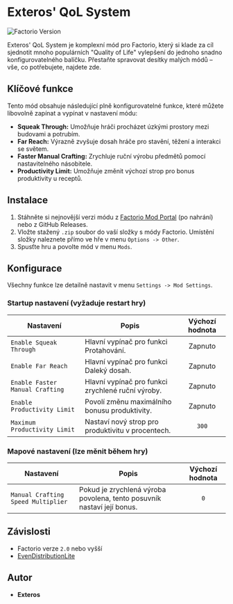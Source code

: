 # Exteros' QoL System

![Factorio Version](https://img.shields.io/badge/Factorio-2.0-blue.svg)

Exteros' QoL System je komplexní mód pro Factorio, který si klade za cíl sjednotit mnoho populárních "Quality of Life" vylepšení do jednoho snadno konfigurovatelného balíčku. Přestaňte spravovat desítky malých módů – vše, co potřebujete, najdete zde.

## Klíčové funkce

Tento mód obsahuje následující plně konfigurovatelné funkce, které můžete libovolně zapínat a vypínat v nastavení módu:

* **Squeak Through:** Umožňuje hráči procházet úzkými prostory mezi budovami a potrubím.
* **Far Reach:** Výrazně zvyšuje dosah hráče pro stavění, těžení a interakci se světem.
* **Faster Manual Crafting:** Zrychluje ruční výrobu předmětů pomocí nastavitelného násobitele.
* **Productivity Limit:** Umožňuje změnit výchozí strop pro bonus produktivity u receptů.

## Instalace

1.  Stáhněte si nejnovější verzi módu z [Factorio Mod Portal](https://mods.factorio.com/mod/Exteros-QoL-System) (po nahrání) nebo z GitHub Releases.
2.  Vložte stažený `.zip` soubor do vaší složky s módy Factorio. Umístění složky naleznete přímo ve hře v menu `Options -> Other`.
3.  Spusťte hru a povolte mód v menu `Mods`.

## Konfigurace

Všechny funkce lze detailně nastavit v menu `Settings -> Mod Settings`.

### Startup nastavení (vyžaduje restart hry)

| Nastavení                      | Popis                                                    | Výchozí hodnota |
| ------------------------------ | -------------------------------------------------------- | :-------------: |
| `Enable Squeak Through`        | Hlavní vypínač pro funkci Protahování.                   | Zapnuto         |
| `Enable Far Reach`             | Hlavní vypínač pro funkci Daleký dosah.                  | Zapnuto         |
| `Enable Faster Manual Crafting`| Hlavní vypínač pro funkci zrychlené ruční výroby.        | Zapnuto         |
| `Enable Productivity Limit`    | Povolí změnu maximálního bonusu produktivity.           | Zapnuto         |
| `Maximum Productivity Limit`   | Nastaví nový strop pro produktivitu v procentech.        | `300`           |

### Mapové nastavení (lze měnit během hry)

| Nastavení                         | Popis                                                                          | Výchozí hodnota |
| --------------------------------- | ------------------------------------------------------------------------------ | :-------------: |
| `Manual Crafting Speed Multiplier`| Pokud je zrychlená výroba povolena, tento posuvník nastaví její bonus. | `0`             |

## Závislosti

* Factorio verze `2.0` nebo vyšší
* [EvenDistributionLite](https://mods.factorio.com/mod/EvenDistributionLite)

## Autor

* **Exteros**
